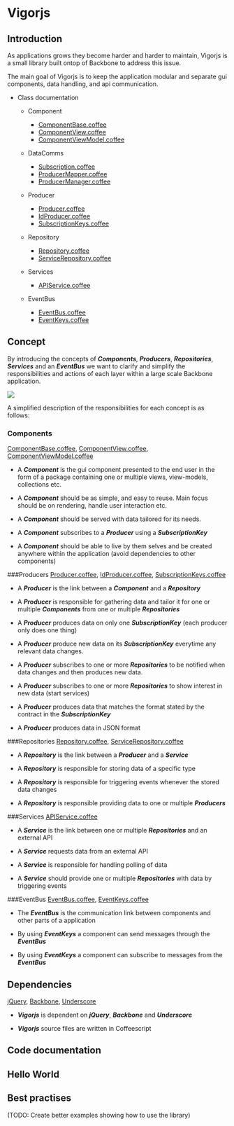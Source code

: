 # Vigorjs

## Introduction
As applications grows they become harder and harder to maintain, Vigorjs is a small library built ontop of Backbone to address this issue.

The main goal of Vigorjs is to keep the application modular and separate gui components, data handling, and api communication.

- Class documentation
	- Component
		- [ComponentBase.coffee](./docs/ComponentBase.html)
		- [ComponentView.coffee](./docs/ComponentView.html)
		- [ComponentViewModel.coffee](./docs/ComponentViewModel.html)
	- DataComms
		- [Subscription.coffee](./docs/Subscription.html)
		- [ProducerMapper.coffee](./docs/ProducerMapper.html)
		- [ProducerManager.coffee](./docs/ProducerManager.html)

	- Producer
		- [Producer.coffee](./docs/Producer.html)
		- [IdProducer.coffee](./docs/IdProducer.html)
		- [SubscriptionKeys.coffee](./docs/SubscriptionKeys.html)

	- Repository
		- [Repository.coffee](./docs/Repository.html)
		- [ServiceRepository.coffee](./docs/ServiceRepository.html)

	- Services
		- [APIService.coffee](./docs/APIService.html)

	- EventBus
		- [EventBus.coffee](./docs/EventBus.html)
		- [EventKeys.coffee](./docs/EventKeys.html)

## Concept
By introducing the concepts of ***Components***, ***Producers***, ***Repositories***, ***Services*** and an ***EventBus*** we want to clarify and simplify the responsibilities and actions of each layer within a large scale Backbone application.

![](./docs/vigorjs.png)

A simplified description of the responsibilities for each concept is as follows:


### Components
[ComponentBase.coffee](./docs/ComponentBase.html),
[ComponentView.coffee](./docs/ComponentView.html),
[ComponentViewModel.coffee](./docs/ComponentViewModel.html)

- A ***Component*** is the gui component presented to the end user in the form of a package containing one or multiple views, view-models, collections etc.

- A ***Component***  should be as simple, and easy to reuse. Main focus should be on rendering, handle user interaction etc.

- A ***Component*** should be served with data tailored for its needs.

- A ***Component*** subscribes to a ***Producer*** using a ***SubscriptionKey***

- A ***Component*** should be able to live by them selves and be created anywhere within the application (avoid dependencies to other components)



###Producers
[Producer.coffee](./docs/Producer.html),
[IdProducer.coffee](./docs/IdProducer.html),
[SubscriptionKeys.coffee](./docs/SubscriptionKeys.html)

- A ***Producer*** is the link between a ***Component*** and a ***Repository***

- A ***Producer*** is responsible for gathering data and tailor it for one or multiple ***Components*** from one or multiple ***Repositories***

- A ***Producer*** produces data on only one ***SubscriptionKey*** (each producer only does one thing)

- A ***Producer*** produce new data on its ***SubscriptionKey*** everytime any relevant data changes.

- A ***Producer***  subscribes to one or more ***Repositories*** to be notified when data changes and then produces new data.

- A ***Producer*** subscribes to one or more ***Repositories*** to show interest in new data (start services)

- A ***Producer*** produces data that matches the format stated by the contract in the ***SubscriptionKey***

- A ***Producer*** produces data in JSON format



###Repositories
[Repository.coffee](./docs/Repository.html),
[ServiceRepository.coffee](./docs/ServiceRepository.html)

- A ***Repository*** is the link between a ***Producer*** and a ***Service***

- A ***Repository*** is responsible for storing data of a specific type

- A ***Repository*** is responsible for triggering events whenever the stored data changes

- A ***Repository*** is responsible providing data to one or multiple ***Producers***



###Services
[APIService.coffee](./docs/APIService.html)

- A ***Service*** is the link between one or multiple ***Repositories*** and an external API

- A ***Service*** requests data from an external API

- A ***Service*** is responsible for handling polling of data

- A ***Service*** should provide one or multiple ***Repositories*** with data by triggering events



###EventBus
[EventBus.coffee](./docs/EventBus.html),
[EventKeys.coffee](./docs/EventKeys.html)

- The ***EventBus*** is the communication link between components and other parts of a application

- By using ***EventKeys*** a component can send messages through the ***EventBus***

- By using ***EventKeys*** a component can subscribe to messages from the ***EventBus***


## Dependencies
[jQuery](http://jquery.com/),
[Backbone](http://backbonejs.org/),
[Underscore](http://underscorejs.org/)

- ***Vigorjs*** is dependent on ***jQuery***, ***Backbone*** and ***Underscore***

- ***Vigorjs*** source files are written in Coffeescript



## Code documentation



## Hello World

## Best practises
(TODO: Create better examples showing how to use the library)